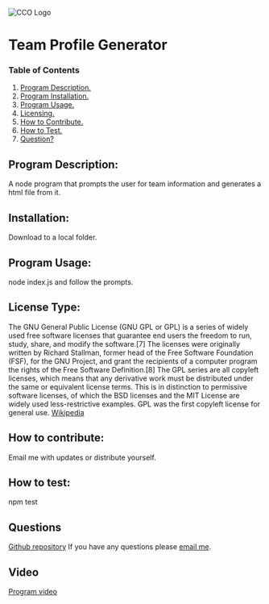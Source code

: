 
  ![CCO Logo](./assets/images/gpl.png)
  # Team Profile Generator
  ### Table of Contents
  1. [Program Description.](#program-description)
  2. [Program Installation.](#installation)
  3. [Program Usage.](#program-usage)
  4. [Licensing.](#license-type)
  5. [How to Contribute.](#how-to-contribute)
  6. [How to Test.](#how-to-test)
  7. [Question?](#questions)
  
  ## Program Description:
  A node program that prompts the user for team information and generates a html file from it. 
  
  ## Installation:
  Download to a local folder. 
  
  ## Program Usage:
  node index.js and follow the prompts.
  
  ## License Type: 
  The GNU General Public License (GNU GPL or GPL) is a series of widely used free software licenses that guarantee end users the freedom to run, study, share, and modify the software.[7] The licenses were originally written by Richard Stallman, former head of the Free Software Foundation (FSF), for the GNU Project, and grant the recipients of a computer program the rights of the Free Software Definition.[8] The GPL series are all copyleft licenses, which means that any derivative work must be distributed under the same or equivalent license terms. This is in distinction to permissive software licenses, of which the BSD licenses and the MIT License are widely used less-restrictive examples. GPL was the first copyleft license for general use.
  [Wikipedia](https://en.wikipedia.org/wiki/GNU_General_Public_License)
  
  ## How to contribute:
  Email me with updates or distribute yourself.
  
  ## How to test:
  npm test
  
  ## Questions
  [Github repository](https://github.com/terrylthompsonintx)
  If you have any questions please [email me](mailto:terrylthompsonintx@gmail.com). 

  ## Video
  [Program video](https://drive.google.com/file/d/1-Ykr4c21Bz3FQaz3vk-m3GnlxVKI6NGx/view)
     
  